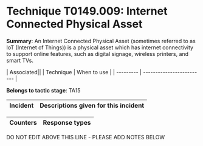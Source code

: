 # Technique T0149.009: Internet Connected Physical Asset

**Summary**: An Internet Connected Physical Asset (sometimes referred to as IoT (Internet of Things)) is a physical asset which has internet connectivity to support online features, such as digital signage, wireless printers, and smart TVs.


| Associated||
| Technique | When to use |
| --------- | ------------------------- |


**Belongs to tactic stage**: TA15


| Incident | Descriptions given for this incident |
| -------- | -------------------- |



| Counters | Response types |
| -------- | -------------- |


DO NOT EDIT ABOVE THIS LINE - PLEASE ADD NOTES BELOW